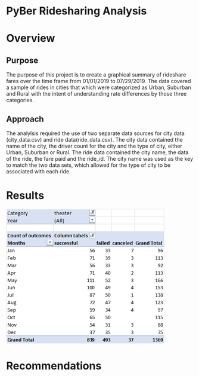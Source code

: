 # PyBer Ridesharing Analysis

# Overview
## Purpose
The purpose of this project is to create a graphical summary of rideshare fares over the time frame from 01/01/2019 to 07/29/2019. The data covered a sample of rides in cities that which were categorized as Urban, Suburban and Rural with the intent of understanding rate differences by those three categories.
## Approach
The analylsis required the use of two separate data sources for city data (city_data.csv) and ride data(ride_data.csv). The city data contained the name of the city, the driver count for the city and the type of city, either Urban, Suburban or Rural. The ride data contained the city name, the data of the ride, the fare paid and the ride_id. The city name was used as the key to match the two data sets, which allowed for the type of city to be associated with each ride.



# Results

![Launch Month and Outcomes Pivot Table](https://github.com/jessica1258/kickstarter_challenge/blob/main/Outcomes_vs_Launch_pivot.png)

# Recommendations
